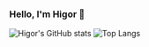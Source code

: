 ### Hello, I'm Higor 👋
![Higor's GitHub stats](https://github-readme-stats.vercel.app/api?username=hcelantekmm&layout=compact&show_icons=true&theme=tokyonight)
![Top Langs](https://github-readme-stats.vercel.app/api/top-langs/?username=hcelantekmm&layout=compact&show_icons=true&theme=tokyonight)
